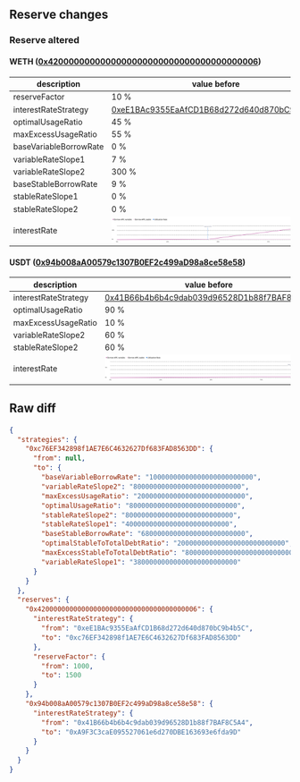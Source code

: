 ## Reserve changes

### Reserve altered

#### WETH ([0x4200000000000000000000000000000000000006](https://optimistic.etherscan.io/address/0x4200000000000000000000000000000000000006))

| description | value before | value after |
| --- | --- | --- |
| reserveFactor | 10 % | 15 % |
| interestRateStrategy | [0xeE1BAc9355EaAfCD1B68d272d640d870bC9b4b5C](https://optimistic.etherscan.io/address/0xeE1BAc9355EaAfCD1B68d272d640d870bC9b4b5C) | [0xc76EF342898f1AE7E6C4632627Df683FAD8563DD](https://optimistic.etherscan.io/address/0xc76EF342898f1AE7E6C4632627Df683FAD8563DD) |
| optimalUsageRatio | 45 % | 80 % |
| maxExcessUsageRatio | 55 % | 20 % |
| baseVariableBorrowRate | 0 % | 1 % |
| variableRateSlope1 | 7 % | 3.8 % |
| variableRateSlope2 | 300 % | 80 % |
| baseStableBorrowRate | 9 % | 6.8 % |
| stableRateSlope1 | 0 % | 4 % |
| stableRateSlope2 | 0 % | 80 % |
| interestRate | ![before](/.assets/19b2f23d55d76d891e7d30c29aa97741efed9d17.svg) | ![after](/.assets/25b7cbb97d2012b141455f46ee9b3f7e0e40a4b0.svg) |

#### USDT ([0x94b008aA00579c1307B0EF2c499aD98a8ce58e58](https://optimistic.etherscan.io/address/0x94b008aA00579c1307B0EF2c499aD98a8ce58e58))

| description | value before | value after |
| --- | --- | --- |
| interestRateStrategy | [0x41B66b4b6b4c9dab039d96528D1b88f7BAF8C5A4](https://optimistic.etherscan.io/address/0x41B66b4b6b4c9dab039d96528D1b88f7BAF8C5A4) | [0xA9F3C3caE095527061e6d270DBE163693e6fda9D](https://optimistic.etherscan.io/address/0xA9F3C3caE095527061e6d270DBE163693e6fda9D) |
| optimalUsageRatio | 90 % | 80 % |
| maxExcessUsageRatio | 10 % | 20 % |
| variableRateSlope2 | 60 % | 75 % |
| stableRateSlope2 | 60 % | 75 % |
| interestRate | ![before](/.assets/ea60696e57315a00b0941d7fe1bd186df779165e.svg) | ![after](/.assets/8d9de32bf30b1c9dcf71f07a13b228c69a71a4ce.svg) |

## Raw diff

```json
{
  "strategies": {
    "0xc76EF342898f1AE7E6C4632627Df683FAD8563DD": {
      "from": null,
      "to": {
        "baseVariableBorrowRate": "10000000000000000000000000",
        "variableRateSlope2": "800000000000000000000000000",
        "maxExcessUsageRatio": "200000000000000000000000000",
        "optimalUsageRatio": "800000000000000000000000000",
        "stableRateSlope2": "800000000000000000000000000",
        "stableRateSlope1": "40000000000000000000000000",
        "baseStableBorrowRate": "68000000000000000000000000",
        "optimalStableToTotalDebtRatio": "200000000000000000000000000",
        "maxExcessStableToTotalDebtRatio": "800000000000000000000000000",
        "variableRateSlope1": "38000000000000000000000000"
      }
    }
  },
  "reserves": {
    "0x4200000000000000000000000000000000000006": {
      "interestRateStrategy": {
        "from": "0xeE1BAc9355EaAfCD1B68d272d640d870bC9b4b5C",
        "to": "0xc76EF342898f1AE7E6C4632627Df683FAD8563DD"
      },
      "reserveFactor": {
        "from": 1000,
        "to": 1500
      }
    },
    "0x94b008aA00579c1307B0EF2c499aD98a8ce58e58": {
      "interestRateStrategy": {
        "from": "0x41B66b4b6b4c9dab039d96528D1b88f7BAF8C5A4",
        "to": "0xA9F3C3caE095527061e6d270DBE163693e6fda9D"
      }
    }
  }
}
```